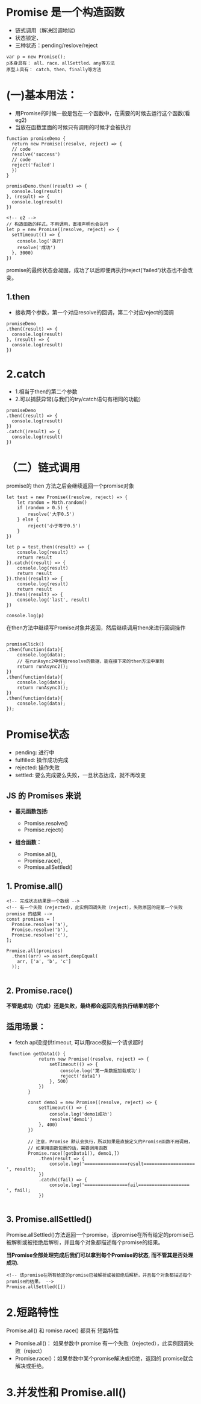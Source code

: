 # Promise 是一个构造函数
- 链式调用（解决回调地狱)
- 状态锁定、
- 三种状态：pending/reslove/reject 

```
var p = new Promise();
p本身具有： all、race、allSettled、any等方法
原型上具有： catch、then、finally等方法
```

# (一)基本用法：
- 用Promise的时候一般是包在一个函数中，在需要的时候去运行这个函数(看eg2)
- 当放在函数里面的时候只有调用的时候才会被执行

```
function promiseDemo {
  return new Promise((resolve, reject) => {
  // code
  resolve('success')
  // code 
  reject('failed') 
  })
}

promiseDemo.then((result) => {
  console.log(result)
}, (result) => {
  console.log(result)
})

<!-- e2 -->
// 构造函数的样式，不用调用，直接声明也会执行
let p = new Promise((resolve, reject) => {
  setTimeout(() => {
    console.log('执行)
    resolve('成功')
  }, 3000)
})

```
promise的最终状态会凝固，成功了以后即便再执行reject('failed')状态也不会改变。
## 1.then
- 接收两个参数，第一个对应resolve的回调，第二个对应reject的回调

```
promiseDemo
.then((result) => {
  console.log(result)
}, (result) => {
  console.log(result)
})
```
# 2.catch 
- 1.相当于then的第二个参数
- 2.可以捕获异常(与我们的try/catch语句有相同的功能)

```
promiseDemo
.then((result) => {
  console.log(result)
})
.catch((result) => {
  console.log(result)
})
```

# （二）链式调用
promise的 then 方法之后会继续返回一个promise对象

```
let test = new Promise((resolve, reject) => {
    let random = Math.random()
    if (random > 0.5) {
        resolve('大于0.5')
    } else {
        reject('小于等于0.5')
    }
})

let p = test.then((result) => {
    console.log(result)
    return result
}).catch((result) => {
    console.log(result)
    return result
}).then((result) => {
    console.log(result)
    return result
}).then((result) => {
    console.log('last', result)
})

console.log(p)
```

在then方法中继续写Promise对象并返回，然后继续调用then来进行回调操作

```

promiseClick()
.then(function(data){
    console.log(data);
    // 在runAsync2中传给resolve的数据，能在接下来的then方法中拿到
    return runAsync2(); 
})
.then(function(data){
    console.log(data);
    return runAsync3();
})
.then(function(data){
    console.log(data);
});

```
#
#
#
#
# Promise状态

- pending: 进行中
- fulfilled: 操作成功完成
- rejected: 操作失败
- settled: 要么完成要么失败，一旦状态达成，就不再改变


## JS 的 Promises 来说

- **基元函数包括:**
  - Promise.resolve()
  - Promise.reject()

- **组合函数：**
  - Promise.all(), 
  - Promise.race(),
  - Promise.allSettled()


## 1. Promise.all()

```
<!-- 完成状态结果是一个数组 -->
<!-- 有一个失败（rejected），此实例回调失败（reject），失败原因的是第一个失败 promise 的结果 -->
const promises = [
  Promise.resolve('a'),
  Promise.resolve('b'),
  Promise.resolve('c'),
];

Promise.all(promises)
  .then((arr) => assert.deepEqual(
    arr, ['a', 'b', 'c']
  ));


```


## 2. Promise.race()

**不管是成功（完成）还是失败，最终都会返回先有执行结果的那个**
## 适用场景：
- fetch api没提供timeout, 可以用race模拟一个请求超时

```
 function getData1() {
            return new Promise((resolve, reject) => {
                setTimeout(() => {
                    console.log('第一条数据加载成功')
                    reject('data1')
                }, 500)
            })
        }

        const demo1 = new Promise((resolve, reject) => {
            setTimeout(() => {
                console.log('demo1成功')
                resolve('demo1')
            }, 400)
        })

        // 注意，Promise 默认会执行，所以如果是直接定义的Promise函数不用调用，
        // 如果用函数包裹的话，需要调用函数
        Promise.race([getData1(), demo1,])
            .then(result => {
                console.log('================result=================== ', result);
            })
            .catch((fail) => {
                console.log('================fail=================== ', fail);
            })
       

```


## 3. Promise.allSettled()
Promise.allSettled()方法返回一个promise，该promise在所有给定的promise已被解析或被拒绝后解析，并且每个对象都描述每个promise的结果。

**当Promise全部处理完成后我们可以拿到每个Promise的状态, 而不管其是否处理成功.**

```
<!-- 该promise在所有给定的promise已被解析或被拒绝后解析，并且每个对象都描述每个promise的结果。 -->
Promise.allSettled([])
```

# 2.短路特性
Promise.all() 和 romise.race() 都具有 短路特性
- Promise.all()： 如果参数中 promise 有一个失败（rejected），此实例回调失败（reject）
- Promise.race()：如果参数中某个promise解决或拒绝，返回的 promise就会解决或拒绝。


# 3.并发性和 Promise.all()